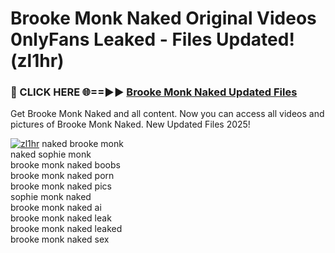 # Brooke Monk Naked Original Videos 0nlyFans Leaked - Files Updated! (zl1hr)

<h3>🔴 CLICK HERE 🌐==►► <a href="https://tinyurl.com/yckcrads" rel="nofollow">Brooke Monk Naked Updated Files</a></h3>

Get Brooke Monk Naked and all content. Now you can access all videos and pictures of Brooke Monk Naked. New Updated Files 2025!

[![zl1hr](https://i.imgur.com/hpKpOFt.gif)](https://tinyurl.com/yckcrads)
naked brooke monk<br>
naked sophie monk<br>
brooke monk naked boobs<br>
brooke monk naked porn<br>
brooke monk naked pics<br>
sophie monk naked<br>
brooke monk naked ai<br>
brooke monk naked leak<br>
brooke monk naked leaked<br>
brooke monk naked sex